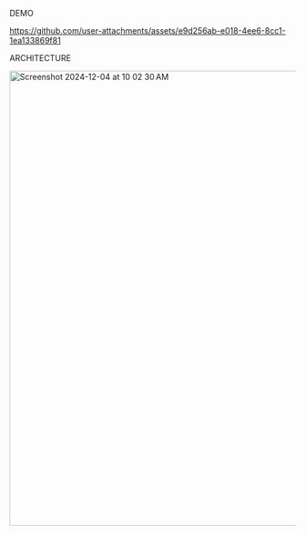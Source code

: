 DEMO

https://github.com/user-attachments/assets/e9d256ab-e018-4ee6-8cc1-1ea133869f81

ARCHITECTURE

<img width="800" alt="Screenshot 2024-12-04 at 10 02 30 AM" src="https://github.com/user-attachments/assets/9baabf97-07a8-4e57-9810-7e4523588385">

